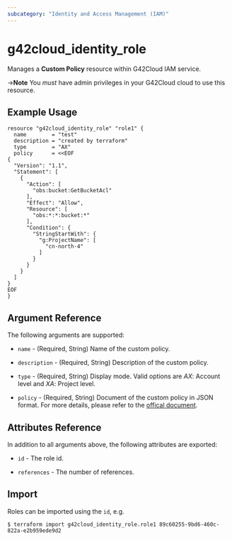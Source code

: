 ```yaml
---
subcategory: "Identity and Access Management (IAM)"
---
```


# g42cloud_identity_role

Manages a **Custom Policy** resource within G42Cloud IAM service.

->**Note** You *must* have admin privileges in your G42Cloud cloud to use this resource.

## Example Usage

```hcl
resource "g42cloud_identity_role" "role1" {
  name        = "test"
  description = "created by terraform"
  type        = "AX"
  policy      = <<EOF
{
  "Version": "1.1",
  "Statement": [
    {
      "Action": [
        "obs:bucket:GetBucketAcl"
      ],
      "Effect": "Allow",
      "Resource": [
        "obs:*:*:bucket:*"
      ],
      "Condition": {
        "StringStartWith": {
          "g:ProjectName": [
            "cn-north-4"
          ]
        }
      }
    }
  ]
}
EOF
}
```

## Argument Reference

The following arguments are supported:

* `name` - (Required, String) Name of the custom policy.

* `description` - (Required, String) Description of the custom policy.

* `type` - (Required, String) Display mode. Valid options are *AX*: Account level and *XA*: Project level.

* `policy` - (Required, String) Document of the custom policy in JSON format. For more details, please refer to the
  [offical document](https://docs.g42cloud.com/en-us/usermanual/iam/iam_01_0017.html).

## Attributes Reference

In addition to all arguments above, the following attributes are exported:

* `id` - The role id.

* `references` - The number of references.

## Import

Roles can be imported using the `id`, e.g.

```
$ terraform import g42cloud_identity_role.role1 89c60255-9bd6-460c-822a-e2b959ede9d2
```
